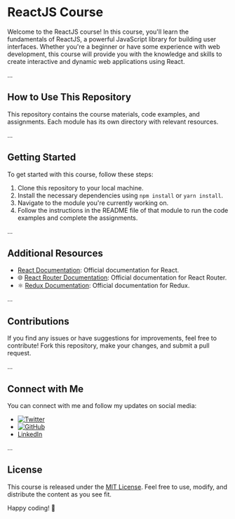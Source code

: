 # ReactJS Course

Welcome to the ReactJS course! In this course, you'll learn the fundamentals of ReactJS, a powerful JavaScript library for building user interfaces. Whether you're a beginner or have some experience with web development, this course will provide you with the knowledge and skills to create interactive and dynamic web applications using React.

...

## How to Use This Repository

This repository contains the course materials, code examples, and assignments. Each module has its own directory with relevant resources.

...

## Getting Started

To get started with this course, follow these steps:

1. Clone this repository to your local machine.
2. Install the necessary dependencies using `npm install` or `yarn install`.
3. Navigate to the module you're currently working on.
4. Follow the instructions in the README file of that module to run the code examples and complete the assignments.

...

## Additional Resources

- [React Documentation](https://reactjs.org/docs/getting-started.html): Official documentation for React.
- 🌐 [React Router Documentation](https://reactrouter.com/): Official documentation for React Router.
- ⚛️ [Redux Documentation](https://redux.js.org/): Official documentation for Redux.

...

## Contributions

If you find any issues or have suggestions for improvements, feel free to contribute! Fork this repository, make your changes, and submit a pull request.

...

## Connect with Me

You can connect with me and follow my updates on social media:

- [![Twitter](https://fontawesome.com/icons/twitter-square?style=brands)](https://twitter.com/hilalsalarzi)
- [![GitHub](https://fontawesome.com/icons/github-square?style=brands)](https://github.com/hilalsalarzi)
- [LinkedIn](https://linkedin.com/in/hilalsalarzi)

...

## License

This course is released under the [MIT License](LICENSE). Feel free to use, modify, and distribute the content as you see fit.

Happy coding! 🚀
